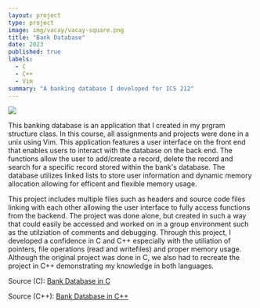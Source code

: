 ```yaml
---
layout: project
type: project
image: img/vacay/vacay-square.png
title: "Bank Database"
date: 2023
published: true
labels:
  - C
  - C++
  - Vim
summary: "A banking database I developed for ICS 212"
---
```


<img class="img-fluid" src="../img/vacay/vacay-home-page.png">

This banking database is an application that I created in my prgram structure class. In this course, all assignments and projects were done in a unix using Vim. This application features a user interface on the front end that enables users to interact with the database on the back end. The functions allow the user to add/create a record, delete the record and search for a specific record stored within the bank's database. The database utilizes linked lists to store user information and dynamic memory allocation allowing for efficent and flexible memory usage. 

This project includes multiple files such as headers and source code files linking with each other allowing the user interface to fully access functions from the backend. The project was done alone, but created in such a way that could easily be accessed and worked on in a group environment such as the utilziation of comments and debugging. Through this project, I developed a confidence in C and C++ especially with the utiliation of pointers, file operations (read and writefiles) and proper memory usage. Although the original project was done in C, we also had to recreate the project in C++ demonstrating my knowledge in both languages. 

Source (C): <a href="https://github.com/theVacay/vacay">Bank Database in C</a>

Source (C++): <a href="https://github.com/theVacay/vacay">Bank Database in C++</a>
